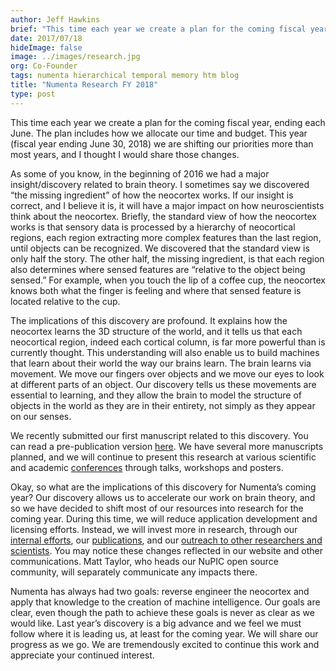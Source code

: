 ```yaml
---
author: Jeff Hawkins
brief: "This time each year we create a plan for the coming fiscal year, ending each June. The plan includes how we allocate our time and budget. This year (fiscal year ending June 30, 2018) we are shifting our priorities more than most years, and I thought I would share those changes."
date: 2017/07/18
hideImage: false
image: ../images/research.jpg
org: Co-Founder
tags: numenta hierarchical temporal memory htm blog
title: "Numenta Research FY 2018"
type: post
---
```


This time each year we create a plan for the coming fiscal year, ending each June. The plan includes how we allocate our time and budget. This year (fiscal year ending June 30, 2018) we are shifting our priorities more than most years, and I thought I would share those changes.

As some of you know, in the beginning of 2016 we had a major insight/discovery related to brain theory. I sometimes say we discovered “the missing ingredient” of how the neocortex works. If our insight is correct, and I believe it is, it will have a major impact on how neuroscientists think about the neocortex. Briefly, the standard view of how the neocortex works is that sensory data is processed by a hierarchy of neocortical regions, each region extracting more complex features than the last region, until objects can be recognized. We discovered that the standard view is only half the story. The other half, the missing ingredient, is that each region also determines where sensed features are “relative to the object being sensed.” For example, when you touch the lip of a coffee cup, the neocortex knows both what the finger is feeling and where that sensed feature is located relative to the cup.

The implications of this discovery are profound. It explains how the neocortex learns the 3D structure of the world, and it tells us that each neocortical region, indeed each cortical column, is far more powerful than is currently thought.  This understanding will also enable us to build machines that learn about their world the way our brains learn. The brain learns via movement. We move our fingers over objects and we move our eyes to look at different parts of an object. Our discovery tells us these movements are essential to learning, and they allow the brain to model the structure of objects in the world as they are in their entirety, not simply as they appear on our senses.

We recently submitted our first manuscript related to this discovery. You can read a pre-publication version [here](http://www.biorxiv.org/content/early/2017/07/12/162263). We have several more manuscripts planned, and we will continue to present this research at various scientific and academic [conferences](http://www.numenta.com/events/) through talks, workshops and posters.

Okay, so what are the implications of this discovery for Numenta’s coming year? Our discovery allows us to accelerate our work on brain theory, and so we have decided to shift most of our resources into research for the coming year. During this time, we will reduce application development and licensing efforts. Instead, we will invest more in research, through our [internal efforts](https://numenta.com/neuroscience-research/), our [publications](http://www.numenta.com/papers/), and our [outreach to other researchers and scientists](https://numenta.com/careers-and-team/careers/visiting-scholar-program/). You may notice these changes reflected in our website and other communications. Matt Taylor, who heads our NuPIC open source community, will separately communicate any impacts there.

Numenta has always had two goals: reverse engineer the neocortex and apply that knowledge to the creation of machine intelligence. Our goals are clear, even though the path to achieve these goals is never as clear as we would like. Last year’s discovery is a big advance and we feel we must follow where it is leading us, at least for the coming year. We will share our progress as we go. We are tremendously excited to continue this work and appreciate your continued interest.
